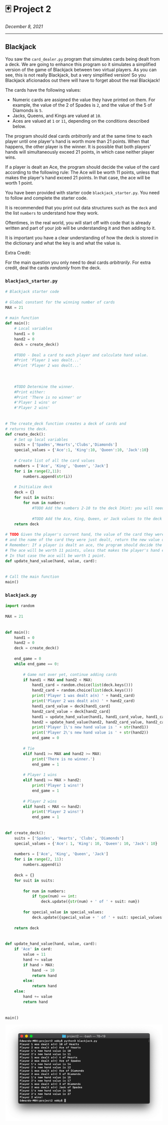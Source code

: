 # 🃏 Project 2

*December 8, 2021*

---

## Blackjack

You saw the `card_dealer.py` program that simulates cards being dealt from a deck. We are going to enhance this program so it simulates a simplified version of the game of Blackjack between two virtual players. As you can see, this is not really Blackjack, but a very simplified version! So you Blackjack aficionados out there will have to forget about the real Blackjack!

The cards have the following values:

- Numeric cards are assigned the value they have printed on them. For example, the value of the 2 of Spades is `2`, and the value of the 5 of Diamonds is `5`.
- Jacks, Queens, and Kings are valued at `10`.
- Aces are valued at `1` or `11`, depending on the conditions described below.

The program should deal cards *arbitrarily* and at the same time to each player until one player's hand is worth more than 21 points. When that happens, the other player is the winner. It is possible that both players' hands will simultaneously exceed 21 points, in which case neither player wins.

If a player is dealt an Ace, the program should decide the value of the card according to the following rule: The Ace will be worth 11 points, unless that makes the player's hand exceed 21 points. In that case, the ace will be worth 1 point.

You have been provided with starter code `blackjack_starter.py`. You need to follow and complete the starter code.

It is recommended that you print out data structures such as the `deck` and the list `numbers` to understand how they work.

Oftentimes, in the real world, you will start off with code that is already written and part of your job will be understanding it and then adding to it.

It is important you have a clear understanding of how the deck is stored in the dictionary and what the key is and what the value is.

Extra Credit:

For the main question you only need to deal cards *arbitrarily*. For extra credit, deal the cards *randomly* from the deck.

### `blackjack_starter.py`

```python
# Blackjack starter code

# Global constant for the winning number of cards
MAX = 21

# main function
def main():
    # Local variables
    hand1 = 0
    hand2 = 0
    deck = create_deck()

    #TODO - Deal a card to each player and calculate hand value. 
    #Print 'Player 1 was dealt...'
    #Print 'Player 2 was dealt...'



    #TODO Determine the winner.
    #Print either:
    #Print 'There is no winner' or
    #'Player 1 wins' or
    #'Player 2 wins'


# The create_deck function creates a deck of cards and
# returns the deck.
def create_deck():
    # Set up local variables
    suits = ['Spades','Hearts','Clubs','Diamonds']
    special_values = {'Ace':1, 'King':10, 'Queen':10, 'Jack':10}

    # Create list of all the card values
    numbers = ['Ace', 'King', 'Queen', 'Jack']
    for i in range(2,11):
        numbers.append(str(i))

    # Initialize deck
    deck = {}
    for suit in suits:
        for num in numbers:
            #TODO Add the numbers 2-10 to the deck [Hint: you will need to check if the value is numeric]

            #TODO Add the Ace, King, Queen, or Jack values to the deck using the dictionary special_values.
    return deck

# TODO Given the player's current hand, the value of the card they were just dealt
# and the name of the card they were just dealt, return the new value of their hand 
# Remember: If a player is dealt an ace, the program should decide the value by:
# The ace will be worth 11 points, uless that makes the player's hand exceed 21 points.
# In that case the ace will be worth 1 point.
def update_hand_value(hand, value, card):
  

# Call the main function
main()
```

### `blackjack.py`

```python
import random

MAX = 21


def main():
    hand1 = 0
    hand2 = 0
    deck = create_deck()

    end_game = 0
    while end_game == 0:

        # Game not over yet, continue adding cards
        if hand1 < MAX and hand2 < MAX:
            hand1_card = random.choice(list(deck.keys()))
            hand2_card = random.choice(list(deck.keys()))
            print('Player 1 was dealt a(n) ' + hand1_card)
            print('Player 2 was dealt a(n) ' + hand2_card)
            hand1_card_value = deck[hand1_card]
            hand2_card_value = deck[hand2_card]
            hand1 = update_hand_value(hand1, hand1_card_value, hand1_card)
            hand2 = update_hand_value(hand2, hand2_card_value, hand2_card)
            print('Player 1\'s new hand value is ' + str(hand1))
            print('Player 2\'s new hand value is ' + str(hand2))
            end_game = 0

        # Tie
        elif hand1 >= MAX and hand2 >= MAX:
            print('There is no winner.')
            end_game = 1

        # Player 1 wins
        elif hand1 >= MAX > hand2:
            print('Player 1 wins!')
            end_game = 1

        # Player 2 wins
        elif hand1 < MAX <= hand2:
            print('Player 2 wins!')
            end_game = 1


def create_deck():
    suits = ['Spades', 'Hearts', 'Clubs', 'Diamonds']
    special_values = {'Ace': 1, 'King': 10, 'Queen': 10, 'Jack': 10}

    numbers = ['Ace', 'King', 'Queen', 'Jack']
    for i in range(2, 11):
        numbers.append(i)

    deck = {}
    for suit in suits:

        for num in numbers:
            if type(num) == int:
                deck.update({str(num) + ' of ' + suit: num})

        for special_value in special_values:
            deck.update({special_value + ' of ' + suit: special_values[special_value]})

    return deck


def update_hand_value(hand, value, card):
    if 'Ace' in card:
        value = 11
        hand += value
        if hand > MAX:
            hand -= 10
            return hand
        else:
            return hand
    else:
        hand += value
        return hand


main()
```

![project2.png](assets/project2.png)
